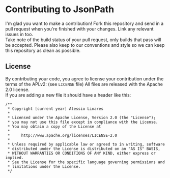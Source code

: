 # Contributing to JsonPath
I'm glad you want to make a contribution!
Fork this repository and send in a pull request when you're finished with your 
changes. Link any relevant issues in too.  
Take note of the build status of your pull request, only builds that pass will 
be accepted. Please also keep to our conventions and style so we can keep this 
repository as clean as possible.

## License
By contributing your code, you agree to license your contribution under the 
terms of the APLv2:  (see `LICENSE` file)
All files are released with the Apache 2.0 license.  
If you are adding a new file it should have a header like this:
```
/**
 * Copyright [current year] Alessio Linares
 *
 * Licensed under the Apache License, Version 2.0 (the "License");
 * you may not use this file except in compliance with the License.
 * You may obtain a copy of the License at
 *
 *     http://www.apache.org/licenses/LICENSE-2.0
 *
 * Unless required by applicable law or agreed to in writing, software
 * distributed under the License is distributed on an "AS IS" BASIS,
 * WITHOUT WARRANTIES OR CONDITIONS OF ANY KIND, either express or implied.
 * See the License for the specific language governing permissions and
 * limitations under the License.
 */
```
